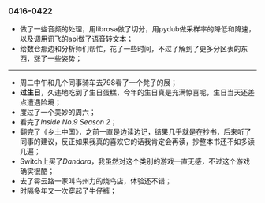 ### 0416-0422
- 做了一些音频的处理，用librosa做了切分，用pydub做采样率的降低和降速，以及调用讯飞的api做了语音转文本；
- 给数仓那边和分析师们帮忙，花了一些时间，不过了解到了更多分区表的东西，涨了一些姿势；

---

- 周二中午和几个同事骑车去798看了一个凳子的展；
- **过生日**，久违地吃到了生日蛋糕，今年的生日真是充满惊喜呢，生日当天还差点遭遇险境；
- 度过了一个美妙的周六；
- 看完了*Inside No.9 Season 2*；
- 翻完了《乡土中国》，之前一直是边读边记，结果几乎就是在抄书，后来听了同事的建议，反正如果我真的喜欢它的话我肯定会再读，抄整本书还不如多读几遍；
- Switch上买了*Dandara*，我虽然对这个类别的游戏一直无感，不过这个游戏确实很酷；
- 去了霄云路一家叫鸟州力的烧鸟店，体验还不错；
- 时隔多年又一次穿起了牛仔裤；
